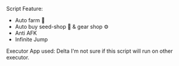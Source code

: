 Script Feature:
<br>
- Auto farm 🍎    
- Auto buy seed-shop 🌱 & gear shop ⚙️    
- Anti AFK   
- Infinite Jump
  <br>

Executor App used: Delta
I'm not sure if this script will run on other executor.
